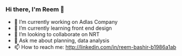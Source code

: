 ### Hi there, I'm Reem 👋




- 🔭 I’m currently working on Adlas Company
- 🌱 I’m currently learning front end design
- 👯 I’m looking to collaborate on NRT
- 💬 Ask me about planning, data analysis
- 📫 How to reach me: http://linkedin.com/in/reem-bashir-b1986a1ab

